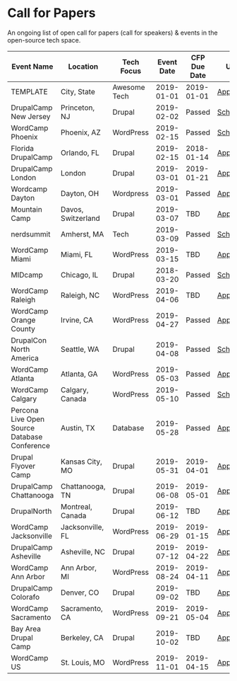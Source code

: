 # Call for Papers
An ongoing list of open call for papers (call for speakers) &amp; events in the open-source tech space.

| Event Name | Location | Tech Focus | Event Date | CFP Due Date | URL |
|------------|----------|--------------|--------------|--------------|-------|
|TEMPLATE|City, State|Awesome Tech|2019-01-01|2019-01-01|[Apply](https://google.com)|
|DrupalCamp New Jersey|Princeton, NJ|Drupal|2019-02-02|Passed|[Schedule](https://www.drupalcampnj.org/program)|
|WordCamp Phoenix|Phoenix, AZ|WordPress|2019-02-15|Passed|[Schedule](https://2019.phoenix.wordcamp.org/)|
|Florida DrupalCamp|Orlando, FL|Drupal|2019-02-15|2018-01-14|[Apply](https://www.fldrupal.camp/submit-session)|
|DrupalCamp London|London|Drupal|2019-03-01|2019-01-21|[Apply](https://drupalcamp.london/get-involved/submit-a-session)|
|Wordcamp Dayton|Dayton, OH|Wordpress|2019-03-01|Passed|[Apply](https://2019.dayton.wordcamp.org/)|
|Mountain Camp|Davos, Switzerland|Drupal|2019-03-07|TBD|[Apply](https://drupalmountaincamp.ch/)|
|nerdsummit|Amherst, MA|Tech|2019-03-09|Passed|[Schedule](https://wiki.nerd.ngo/display/SES)|
|WordCamp Miami|Miami, FL|WordPress|2019-03-15|TBD|[Apply](https://2019.miami.wordcamp.org/)|
|MIDcamp|Chicago, IL|Drupal|2018-03-20|Passed|[Schedule](https://www.midcamp.org/submit-session)|
|WordCamp Raleigh|Raleigh, NC|WordPress|2019-04-06|TBD|[Apply](https://2019.raleigh.wordcamp.org/)|
|WordCamp Orange County|Irvine, CA|WordPress|2019-04-27|Passed|[Apply](https://2019.oc.wordcamp.org/?subscribe=success#blog_subscription-3)|
|DrupalCon North America|Seattle, WA|Drupal|2019-04-08|Passed|[Schedule](https://events.drupal.org/seattle2019)|
|WordCamp Atlanta|Atlanta, GA|WordPress|2019-05-03|Passed|[Apply](https://docs.google.com/forms/d/1vevDY3senj5PadZS2jqDd0M39a0o2GFVIJs2AjKYkcE/viewform?edit_requested=true)|
|WordCamp Calgary|Calgary, Canada|WordPress|2019-05-10|Passed|[Schedule](https://2018.calgary.wordcamp.org/sessions/)|
|Percona Live Open Source Database Conference|Austin, TX|Database|2019-05-28|Passed|[Apply](https://perconacfp.hubb.me/)|
|Drupal Flyover Camp|Kansas City, MO|Drupal|2019-05-31|2019-04-01|[Apply](https://www.flyovercamp.org/submit-talk)|
|DrupalCamp Chattanooga|Chattanooga, TN|Drupal|2019-06-08|2019-05-01|[Apply](https://www.drupalcampchattanooga.com/conference/submit-session)|
|DrupalNorth|Montreal, Canada|Drupal|2019-06-12|TBD|[Apply](http://www.drupalnorth.org/en/drupal-north-regional-summit)|
|WordCamp Jacksonville|Jacksonville, FL|WordPress|2019-06-29|2019-01-15|[Apply](https://2019.jacksonville.wordcamp.org/2018/11/09/call-for-speakers/)|
|DrupalCamp Asheville|Asheville, NC|Drupal|2019-07-12|2019-04-22|[Apply](https://www.drupalasheville.com/submit-session)|
|WordCamp Ann Arbor|Ann Arbor, MI|WordPress|2019-08-24|2019-04-11|[Apply](https://2019.annarbor.wordcamp.org)|
|DrupalCamp Colorafo|Denver, CO|Drupal|2019-09-02|TBD|[Apply](https://2019.drupalcampcolorado.org/)|
|WordCamp Sacramento|Sacramento, CA|WordPress|2019-09-21|2019-05-04|[Apply](https://2019.sacramento.wordcamp.org/)|
|Bay Area Drupal Camp|Berkeley, CA|Drupal|2019-10-02|TBD|[Apply](https://2019.badcamp.org/)|
|WordCamp US|St. Louis, MO|WordPress|2019-11-01|2019-04-15|[Apply](https://wordpress.org/news/2018/12/wordcamp-us-2019-dates-announced/)|
